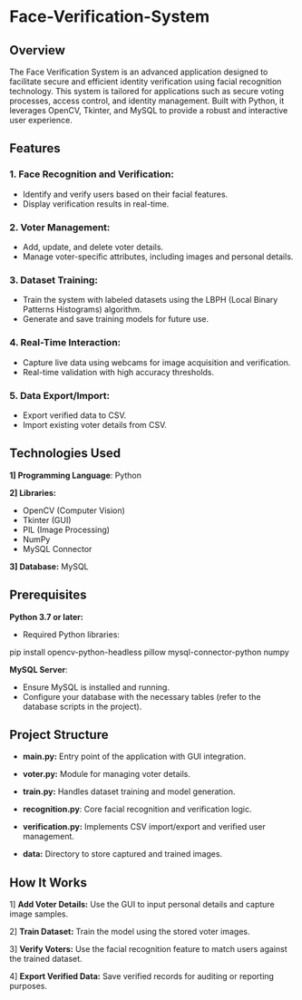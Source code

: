 # Face-Verification-System

## Overview

The Face Verification System is an advanced application designed to facilitate secure and efficient identity verification using facial recognition technology. This system is tailored for applications such as secure voting processes, access control, and identity management. Built with Python, it leverages OpenCV, Tkinter, and MySQL to provide a robust and interactive user experience.

## Features
### 1. Face Recognition and Verification:

- Identify and verify users based on their facial features.
- Display verification results in real-time.

### 2. Voter Management:

- Add, update, and delete voter details.
- Manage voter-specific attributes, including images and personal details.

### 3. Dataset Training:

- Train the system with labeled datasets using the LBPH (Local Binary Patterns Histograms) algorithm.
- Generate and save training models for future use.
### 4. Real-Time Interaction:

- Capture live data using webcams for image acquisition and verification.
- Real-time validation with high accuracy thresholds.

### 5. Data Export/Import:

- Export verified data to CSV.
- Import existing voter details from CSV.



## Technologies Used

**1] Programming Language**: Python

**2] Libraries:**
- OpenCV (Computer Vision)
- Tkinter (GUI)
- PIL (Image Processing)
- NumPy
- MySQL Connector

**3] Database:** MySQL

## Prerequisites

**Python 3.7 or later:**

- Required Python libraries:

pip install opencv-python-headless pillow mysql-connector-python numpy

**MySQL Server**:

- Ensure MySQL is installed and running.
- Configure your database with the necessary tables (refer to the database scripts in the project).

## Project Structure

- **main.py:** Entry point of the application with GUI integration.

- **voter.py:** Module for managing voter details.

- **train.py:** Handles dataset training and model generation.

- **recognition.py**: Core facial recognition and verification logic.

- **verification.py:** Implements CSV import/export and verified user management.

- **data:** Directory to store captured and trained images.

## How It Works

1] **Add Voter Details:**
Use the GUI to input personal details and capture image samples.

2] **Train Dataset:**
Train the model using the stored voter images.

3] **Verify Voters:**
Use the facial recognition feature to match users against the trained dataset.

4] **Export Verified Data:**
Save verified records for auditing or reporting purposes.
